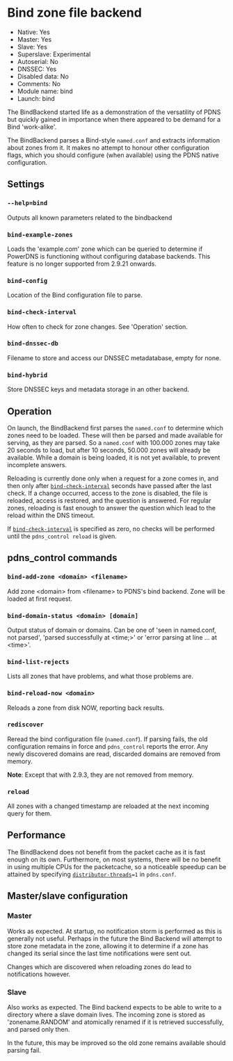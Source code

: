 # Bind zone file backend

* Native: Yes
* Master: Yes
* Slave: Yes
* Superslave: Experimental
* Autoserial: No
* DNSSEC: Yes
* Disabled data: No
* Comments: No
* Module name: bind
* Launch: bind

The BindBackend started life as a demonstration of the versatility of PDNS but quickly gained in importance when there appeared to be demand for a Bind 'work-alike'.

The BindBackend parses a Bind-style `named.conf` and extracts information about zones from it. It makes no attempt to honour other configuration flags, which you should configure (when available) using the PDNS native configuration.

## Settings
### `--help=bind`
Outputs all known parameters related to the bindbackend

### `bind-example-zones`
Loads the 'example.com' zone which can be queried to determine if PowerDNS is functioning without configuring database backends. This feature is no longer supported from 2.9.21 onwards.

### `bind-config`
Location of the Bind configuration file to parse.

### `bind-check-interval`
How often to check for zone changes. See 'Operation' section.

### `bind-dnssec-db`
Filename to store and access our DNSSEC metadatabase, empty for none.

### `bind-hybrid`
Store DNSSEC keys and metadata storage in an other backend.

## Operation
On launch, the BindBackend first parses the `named.conf` to determine which zones need to be loaded. These will then be parsed and made available for serving, as they are parsed. So a `named.conf` with 100.000 zones may take 20 seconds to load, but after 10 seconds, 50.000 zones will already be available. While a domain is being loaded, it is not yet available, to prevent incomplete answers.

Reloading is currently done only when a request for a zone comes in, and then only after [`bind-check-interval`](#bind-check-interval) seconds have passed after the last check. If a change occurred, access to the zone is disabled, the file is reloaded, access is restored, and the question is answered. For regular zones, reloading is fast enough to answer the question which lead to the reload within the DNS timeout.

If [`bind-check-interval`](#bind-check-interval) is specified as zero, no checks will be performed until the `pdns_control reload` is given.

## pdns\_control commands
### `bind-add-zone <domain> <filename>`
Add zone &lt;domain> from &lt;filename> to PDNS's bind backend. Zone will be loaded at first request.

### `bind-domain-status <domain> [domain]`
Output status of domain or domains. Can be one of 'seen in named.conf, not parsed', 'parsed successfully at \<time;\>' or 'error parsing at line ... at \<time\>'.

### `bind-list-rejects`
Lists all zones that have problems, and what those problems are.

### `bind-reload-now <domain>`
Reloads a zone from disk NOW, reporting back results.

### `rediscover`
Reread the bind configuration file (`named.conf`). If parsing fails, the old configuration remains in force and `pdns_control` reports the error. Any newly discovered domains are read, discarded domains are removed from memory.

**Note**: Except that with 2.9.3, they are not removed from memory.

### `reload`
All zones with a changed timestamp are reloaded at the next incoming query for them.

## Performance
The BindBackend does not benefit from the packet cache as it is fast enough on its own. Furthermore, on most systems, there will be no benefit in using multiple CPUs for the packetcache, so a noticeable speedup can be attained by specifying [`distributor-threads`](settings.md#distributor-threads)`=1` in `pdns.conf`.

## Master/slave configuration

### Master
Works as expected. At startup, no notification storm is performed as this is generally not useful. Perhaps in the future the Bind Backend will attempt to store zone metadata in the zone, allowing it to determine if a zone has changed its serial since the last time notifications were sent out.

Changes which are discovered when reloading zones do lead to notifications however.

### Slave
Also works as expected. The Bind backend expects to be able to write to a directory where a slave domain lives. The incoming zone is stored as 'zonename.RANDOM' and atomically renamed if it is retrieved successfully, and parsed only then.

In the future, this may be improved so the old zone remains available should parsing fail.
